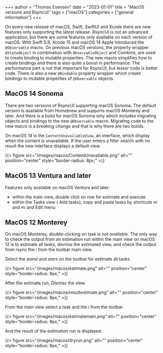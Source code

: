 +++
author = "Thomas Evensen"
date = "2023-01-01"
title =  "MacOS versions and RsyncUI"
tags = ["macOS"]
categories = ["general information"]
+++

On every new release of macOS, Swift, SwiftUI and Xcode there are new features only supporting the latest release. RsyncUI is not an advanced application, but there are some features only available on each version of macOS.  With Swift 5.9, Xcode 15 and macOS 14 Apple introduced the `@Observable` macro. On previous macOS versions, the property wrapper `@StateObject` in combination with `ObservableObject` and Combine, are used to create binding to mutable properties. The new macro simplifies how to create bindings and there is also quite a boost in performance. The performance part is not that important for RsyncUI, but lesser code is better code.  There is also a new `@Bindable` property wrapper which create bindings to mutable properties of `@Observable` objects. 

## MacOS 14 Sonoma

There are two versions of RsyncUI supporting macOS Sonoma. The default version is available from Homebrew and supports macOS Monterey and later. And there is a build for macOS Sonoma only which includes migrating  objects and bindings to the new `@Observable` macro. Migrating code to the new macro is a *breaking change* and that is why there are two builds. 

On macOS 14 is the `ContentUnavailableView`, an interface, which display when the content is unavailable. If the user enters a filter search with no result the new interface displays a default view.

{{< figure src="/images/macos/ContentUnavailable.png" alt="" position="center" style="border-radius: 8px;" >}}

## MacOS 13 Ventura and later

Features only available on macOS Ventura and later:

- within the main view, double click on row for estimate and execute
- within the Tasks view ( Add tasks),  copy and paste tasks by shortcuts `⌘C` and  `⌘V` and Edit menu

## MacOS 12 Monterey

On macOS Monterey, double-clicking on task is *not available*. The only way to check the output from an estimation run within the main view on macOS 12 is to estimate all tasks, dismiss the estimated view, and check the output from rsync the i from the toolbar main view.


Select the *wand and stars* on the toolbar for estimate all tasks.
 
{{< figure src="/images/macos/estimate.png" alt="" position="center" style="border-radius: 8px;" >}}

After the estimate run, *Dismiss*  the view.

{{< figure src="/images/macos/resultestimate.png" alt="" position="center" style="border-radius: 8px;" >}}

From the main view select a task and the *i* from the toolbar.

{{< figure src="/images/macos/estimatemain.png" alt="" position="center" style="border-radius: 8px;" >}}

And the result of the estimation run is displayed.

{{< figure src="/images/macos/dryrun.png" alt="" position="center" style="border-radius: 8px;" >}}
